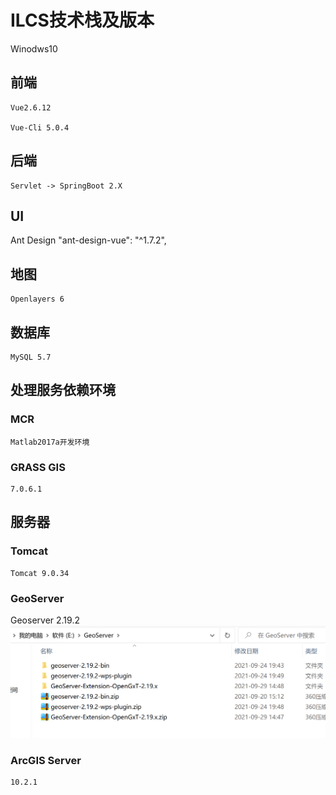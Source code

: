 # ILCS技术栈及版本
 Winodws10 
## 前端
    Vue2.6.12

    Vue-Cli 5.0.4
## 后端
    Servlet -> SpringBoot 2.X
## UI
Ant Design 
    "ant-design-vue": "^1.7.2",
## 地图
    Openlayers 6
## 数据库 
    MySQL 5.7 
## 处理服务依赖环境

### MCR 

    Matlab2017a开发环境

### GRASS GIS
    7.0.6.1

## 服务器
### Tomcat
    Tomcat 9.0.34

### GeoServer 
Geoserver 2.19.2
    ![](img/ILCS技术栈/img-2023-03-12-10-34-24.png)

### ArcGIS Server
    10.2.1